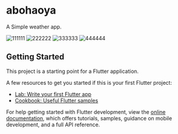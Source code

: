 # abohaoya

A Simple weather app.

![111111](https://user-images.githubusercontent.com/52879463/203301572-8b4215c0-6e01-4b50-b399-ae1b5fd9546b.jpg)
![222222](https://user-images.githubusercontent.com/52879463/203301667-cedffa63-0594-40e4-8d9e-ee7828631531.jpg)
![333333](https://user-images.githubusercontent.com/52879463/203301692-67b9e873-302e-47ab-82d7-ff8f40295ef2.jpg)
![444444](https://user-images.githubusercontent.com/52879463/203301729-353f2cf6-2182-4395-a35d-ff91a41460ff.jpg)


## Getting Started

This project is a starting point for a Flutter application.

A few resources to get you started if this is your first Flutter project:

- [Lab: Write your first Flutter app](https://docs.flutter.dev/get-started/codelab)
- [Cookbook: Useful Flutter samples](https://docs.flutter.dev/cookbook)

For help getting started with Flutter development, view the
[online documentation](https://docs.flutter.dev/), which offers tutorials,
samples, guidance on mobile development, and a full API reference.
